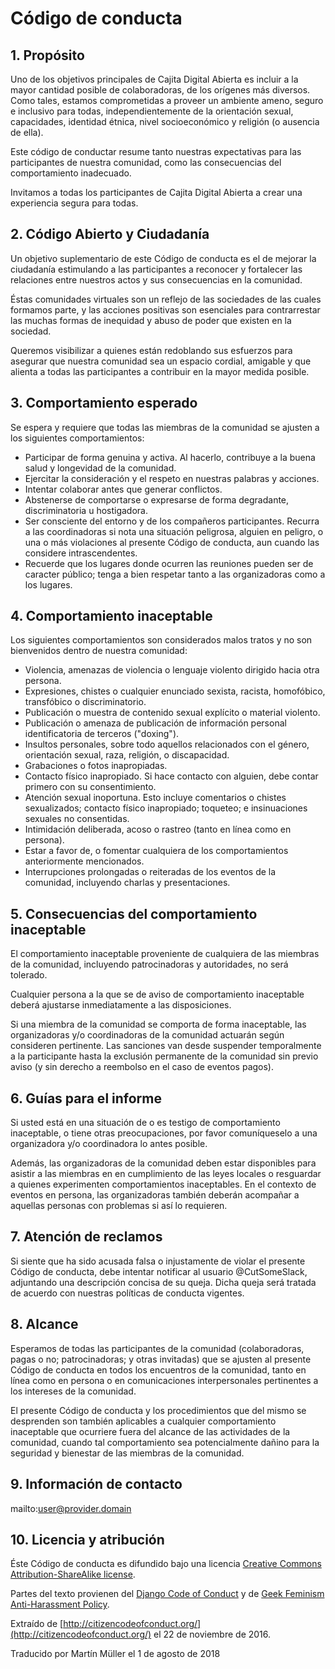 # Código de conducta

## 1. Propósito

Uno de los objetivos principales de Cajita Digital Abierta es incluir a la mayor cantidad posible de colaboradoras, de los orígenes más diversos. Como tales, estamos comprometidas a proveer un ambiente ameno, seguro e inclusivo para todas, independientemente de la orientación sexual, capacidades, identidad étnica, nivel socioeconómico y religión (o ausencia de ella).

Este código de conductar resume tanto nuestras expectativas para las participantes de nuestra comunidad, como las consecuencias del comportamiento inadecuado.

Invitamos a todas los participantes de Cajita Digital Abierta a crear una experiencia segura para todas.

## 2. Código Abierto y Ciudadanía

Un objetivo suplementario de este Código de conducta es el de mejorar la ciudadanía estimulando a las participantes a reconocer y fortalecer las relaciones entre nuestros actos y sus consecuencias en la comunidad.

Éstas comunidades virtuales son un reflejo de las sociedades de las cuales formamos parte, y las acciones positivas son esenciales para contrarrestar las muchas formas de inequidad y abuso de poder que existen en la sociedad.

Queremos visibilizar a quienes están redoblando sus esfuerzos para asegurar que nuestra comunidad sea un espacio cordial, amigable y que alienta a todas las participantes a contribuir en la mayor medida posible.

## 3. Comportamiento esperado

Se espera y requiere que todas las miembras de la comunidad se ajusten a los siguientes comportamientos:

*   Participar de forma genuina y activa. Al hacerlo, contribuye a la buena salud y longevidad de la comunidad.
*   Ejercitar la consideración y el respeto en nuestras palabras y acciones.
*   Intentar colaborar antes que generar conflictos.
*   Abstenerse de comportarse o expresarse de forma degradante, discriminatoria u hostigadora.
*   Ser consciente del entorno y de los compañeros participantes. Recurra a las coordinadoras si nota una situación peligrosa, alguien en peligro, o una o más violaciones al presente Código de conducta, aun cuando las considere intrascendentes.
*   Recuerde que los lugares donde ocurren las reuniones pueden ser de caracter público; tenga a bien respetar tanto a las organizadoras como a los lugares.

## 4. Comportamiento inaceptable

Los siguientes comportamientos son considerados malos tratos y no son bienvenidos dentro de nuestra comunidad:

*   Violencia, amenazas de violencia o lenguaje violento dirigido hacia otra persona.
*   Expresiones, chistes o cualquier enunciado sexista, racista, homofóbico, transfóbico o discriminatorio.
*   Publicación o muestra de contenido sexual explícito o material violento.
*   Publicación o amenaza de publicación de información personal identificatoria de terceros ("doxing").
*   Insultos personales, sobre todo aquellos relacionados con el género, orientación sexual, raza, religión, o discapacidad.
*   Grabaciones o fotos inapropiadas.
*   Contacto físico inapropiado. Si hace contacto con alguien, debe contar primero con su consentimiento.
*   Atención sexual inoportuna. Esto incluye comentarios o chistes sexualizados; contacto físico inapropiado; toqueteo; e insinuaciones sexuales no consentidas.
*   Intimidación deliberada, acoso o rastreo (tanto en línea como en persona).
*   Estar a favor de, o fomentar cualquiera de los comportamientos anteriormente mencionados.
*   Interrupciones prolongadas o reiteradas de los eventos de la comunidad, incluyendo charlas y presentaciones.

## 5. Consecuencias del comportamiento inaceptable

El comportamiento inaceptable proveniente de cualquiera de las miembras de la comunidad, incluyendo patrocinadoras y autoridades, no será tolerado.

Cualquier persona a la que se de aviso de comportamiento inaceptable deberá ajustarse inmediatamente a las disposiciones.

Si una miembra de la comunidad se comporta de forma inaceptable, las organizadoras y/o coordinadoras de la comunidad actuarán según consideren pertinente. Las sanciones van desde suspender temporalmente a la participante hasta la exclusión permanente de la comunidad sin previo aviso (y sin derecho a reembolso en el caso de eventos pagos).

## 6. Guías para el informe

Si usted está en una situación de o es testigo de comportamiento inaceptable, o tiene otras preocupaciones, por favor comuníqueselo a una organizadora y/o coordinadora lo antes posible.

Además, las organizadoras de la comunidad deben estar disponibles para asistir a las miembras en en cumplimiento de las leyes locales o resguardar a quienes experimenten comportamientos inaceptables. 
En el contexto de eventos en persona, las organizadoras también deberán acompañar a aquellas personas con problemas si así lo requieren.

## 7. Atención de reclamos

Si siente que ha sido acusada falsa o injustamente de violar el presente Código de conducta, debe intentar notificar al usuario @CutSomeSlack, adjuntando una descripción concisa de su queja. Dicha queja será tratada de acuerdo con nuestras políticas de conducta vigentes.


## 8. Alcance

Esperamos de todas las participantes de la comunidad (colaboradoras, pagas o no; patrocinadoras; y otras invitadas) que se ajusten al presente Código de conducta en todos los encuentros de la comunidad, tanto en línea como en persona o en comunicaciones interpersonales pertinentes a los intereses de la comunidad.

El presente Código de conducta y los procedimientos que del mismo se desprenden son también aplicables a cualquier comportamiento inaceptable que ocurriere fuera del alcance de las actividades de la comunidad, cuando tal comportamiento sea potencialmente dañino para la seguridad y bienestar de las miembras de la comunidad.

## 9. Información de contacto

mailto:user@provider.domain

## 10. Licencia y atribución

Éste Código de conducta es difundido bajo una licencia [Creative Commons Attribution-ShareAlike license](http://creativecommons.org/licenses/by-sa/3.0/).

Partes del texto provienen del [Django Code of Conduct](https://www.djangoproject.com/conduct/) y de [Geek Feminism Anti-Harassment Policy](http://geekfeminism.wikia.com/wiki/Conference_anti-harassment/Policy).

Extraído de [http://citizencodeofconduct.org/](http://citizencodeofconduct.org/) el 22 de noviembre de 2016.

Traducido por Martín Müller el 1 de agosto de 2018
